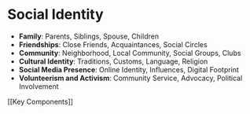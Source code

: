 # Social Identity

- **Family**: Parents, Siblings, Spouse, Children
- **Friendships**: Close Friends, Acquaintances, Social Circles
- **Community**: Neighborhood, Local Community, Social Groups, Clubs
- **Cultural Identity**: Traditions, Customs, Language, Religion
- **Social Media Presence**: Online Identity, Influences, Digital Footprint
- **Volunteerism and Activism**: Community Service, Advocacy, Political Involvement

[[Key Components]]
